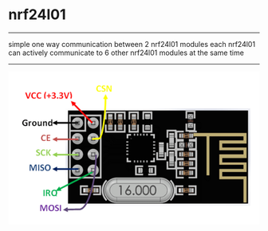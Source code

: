 # nrf24l01

***
simple one way communication between 2 nrf24l01 modules
each nrf24l01 can actively communicate to 6 other nrf24l01 modules at the same time

***

![](pinout.png)
